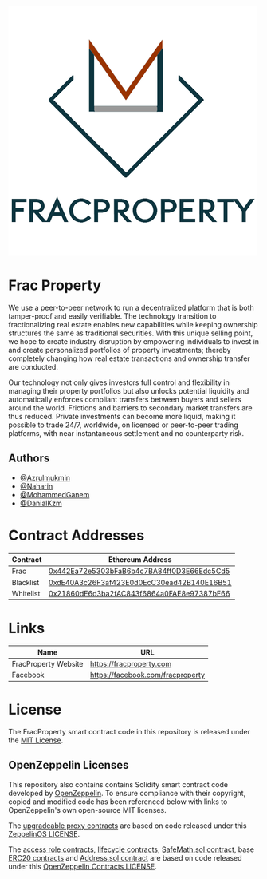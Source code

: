![Frac Property Token (FRAC)](docs/fracproperty_banner.png)

# Frac Property

We use a peer-to-peer network to run a decentralized platform that is both tamper-proof and easily verifiable.  The technology transition to fractionalizing real estate enables new capabilities while keeping ownership structures the same as traditional securities. With this unique selling point, we hope to create industry disruption by empowering individuals to invest in and create personalized portfolios of property investments; thereby completely changing how real estate transactions and ownership transfer are conducted.

Our technology not only gives investors full control and flexibility in managing their property portfolios but also unlocks potential liquidity and automatically enforces compliant transfers between buyers and sellers around the world.  Frictions and barriers to secondary market transfers are thus reduced. Private investments can become more liquid, making it possible to trade 24/7, worldwide, on licensed or peer-to-peer trading platforms, with near instantaneous settlement and no counterparty risk.

## Authors

- [@Azrulmukmin](https://www.github.com/AzrulFracProperty)
- [@Naharin](https://www.github.com/NaharinFracProperty)
- [@MohammedGanem](https://www.github.com/MohammedGanem)
- [@DanialKzm](https://www.github.com/danialkzm)

  
# Contract Addresses

| Contract  | Ethereum Address                                                                                                      |
| --------- | --------------------------------------------------------------------------------------------------------------------- |
| Frac      | [0x442Ea72e5303bFaB6b4c7BA84ff0D3E66Edc5Cd5](https://bscscan.com/address/0x442ea72e5303bfab6b4c7ba84ff0d3e66edc5cd5)   |
| Blacklist | [0xdE40A3c26F3af423E0d0EcC30ead42B140E16B51](https://etherscan.io/address/0xdE40A3c26F3af423E0d0EcC30ead42B140E16B51) |
| Whitelist | [0x21860dE6d3ba2fAC843f6864a0FAE8e97387bF66](https://etherscan.io/address/0x21860dE6d3ba2fAC843f6864a0FAE8e97387bF66) |

# Links

| Name               | URL                                     |
| ------------------ | --------------------------------------- |
| FracProperty Website| https://fracproperty.com               |
| Facebook           | https://facebook.com/fracproperty       |

# License

The FracProperty smart contract code in this repository is released under the [MIT License](./LICENSE).

## OpenZeppelin Licenses

This repository also contains contains Solidity smart contract code developed by
[OpenZeppelin](https://openzeppelin.com/). To ensure compliance with their copyright, copied and modified code has been
referenced below with links to OpenZeppelin's own open-source MIT licenses.

The [upgradeable proxy contracts](./contracts/upgradeability) are based on code released under this
[ZeppelinOS LICENSE](https://github.com/OpenZeppelin/openzeppelin-sdk/blob/v2.2.0/LICENSE).

The [access role contracts](./contracts/access), [lifecycle contracts](./contracts/lifecycle),
[SafeMath.sol contract](./contracts/math/SafeMath.sol), base [ERC20 contracts](./contracts/token) and
[Address.sol contract](./contracts/utils/Address.sol) are  based on code released under this
[OpenZeppelin Contracts LICENSE](https://github.com/OpenZeppelin/openzeppelin-contracts/blob/v2.2.0/LICENSE).